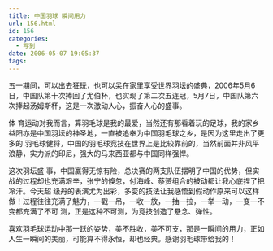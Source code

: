 ```yaml
---
title: 中国羽球 瞬间用力
url: 156.html
id: 156
categories:
  - 写到
date: 2006-05-07 19:05:37
tags:
---
```


五一期间，可以出去狂玩，也可以呆在家里享受世界羽坛的盛典，2006年5月6日，中国队第十次捧回了尤伯杯，也实现了第二次五连冠，5月7日，中国队第六次捧起汤姆斯杯，这是一次激动人心，振奋人心的盛事。  
  
体 育运动对我而言，算羽毛球是我的最爱，当然还有那看着玩的足球，我的家乡益阳亦是中国羽坛的神圣地，一直被追奉为中国羽毛球之乡，是因为这里走出了更多的 羽毛球健将，中国的羽毛球竞技在世界上是比较靠前的，当然前面并非风平浪静，实力派的印尼，强大的马来西亚都与中国同样强悍。  
  
这次羽坛盛 事，中国赢得无惊有险，总决赛的两支队伍摆明了中国的优势，但实战的过程却也充满艰辛，张宁的倏忽，付海峰、蔡赟组合的被动都让我心底捏了把冷汗。今天超 级丹的表演尤为出彩，多变的技法让我感悟到假动作原来可以这样做！过程往往充满了魅力，一戳一吊，一收一放，一抽一拉，一举一动，一变一不变都充满了不可 测，正是这种不可测，为竞技创造了悬念、弹性。  
  
喜欢羽毛球运动中那一跃的姿势，美不胜收，美不可支，那是一瞬间的用力，正如人生一瞬间的美丽，可能算不得永恒，却也经典。感谢羽毛球带给我的！